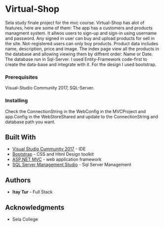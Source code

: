 
# Virtual-Shop

Sela study finale project for the mvc course. Virtual-Shop has alot of features, here are some of them:
The app has a customers and products managment system. It allwos users to sign-up
and sign-in using username and password. Any signed in user can buy and upload products for sell in the site. 
Not-registered users can only buy products.
Product data includes name, description, price and image.
The index page view all the products in the database and allowing viewing them by diffrent order: Name or Date.
The database run in Sql-Server. I used Entity-Framework code-first to create the data-base and integrate with it.
For the design I used bootstrap.



### Prerequisites

Visual-Studio Community 2017, SQL-Server.


### Installing

Check the ConnectionString in the WebConfig in the MVCProject and app.Config in the WebStoreShared and update to the ConnectionString and database path you want.


## Built With

* [Visual Studio Cummunity 2017](https://visualstudio.microsoft.com/downloads/) - IDE
* [Bootstrap](https://getbootstrap.com/) - CSS and Html Design toolkit
* [ASP.NET MVC](https://www.asp.net/mvc) - web application framework
* [SQL Server Management Studio](https://docs.microsoft.com/en-us/sql/ssms/download-sql-server-management-studio-ssms?view=sql-server-2017) - Sql Server Management


## Authors

* **Itay Tur** - Full Stack


## Acknowledgments

* Sela College

